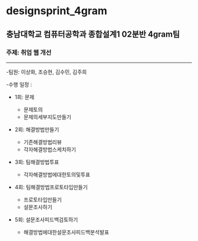 # designsprint_4gram
## 충남대학교 컴퓨터공학과 종합설계1 02분반 4gram팀
### 주제: 취업 웹 개선

-------------------------------------------
-팀원: 이상화, 조승현, 김수민, 김주희


-수행 일정 : 
 * 1회: 문제
   - 문제토의
   - 문제의세부지도만들기
 
 * 2회: 해결방법만들기
   - 기존해결방법리뷰
   - 각자해결방법스케치하기
 
 * 3회: 팀해결방법투표
   - 각자해결방법에대한토의및투표
 
 * 4회: 팀해결방법프로토타입만들기
   - 프로토타입만들기
   - 설문조사하기

* 5회: 설문조사피드백검토하기
   - 해결방법에대한설문조사피드백분석발표

